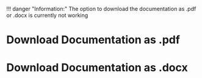 !!! danger "Information:"
    The option to download the documentation as .pdf or .docx is currently not working

# Download Documentation as .pdf

# Download Documentation as .docx
